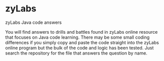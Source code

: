 # zyLabs
zyLabs Java code answers

You will find answers to drills and battles found in zyLabs online resource that focuses on Java code learning. There may be some small coding differences if you simply copy and paste the code straight into the zyLabs online program but the bulk of the code and logic has been tested. Just search the repository for the file that answers the question by name.
